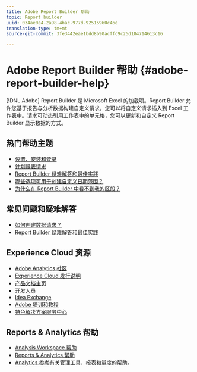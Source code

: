 ```yaml
---
title: Adobe Report Builder 帮助
topic: Report builder
uuid: 034ae0e4-2a98-4bac-977d-92515960c46e
translation-type: tm+mt
source-git-commit: 3fe3442eae1bdd8b90acffc9c25d184714613c16

---
```



# Adobe Report Builder 帮助 {#adobe-report-builder-help}

[!DNL Adobe] Report Builder 是 Microsoft Excel 的加载项。Report Builder 允许您基于报告与分析数据构建自定义请求，您可以将自定义请求插入到 Excel 工作表中。请求可动态引用工作表中的单元格，您可以更新和自定义 Report Builder 显示数据的方式。

<!-- >>[!IMPORTANT]
>
>Update your installation of Report Builder to the latest version. This update is a pre-requisite for running the Analytics user ID migration to the Admin Console, beginning in April 2018.
>
>See [Analytics User Migration to the Admin Console](https://docs.adobe.com/content/help/en/analytics/admin/user-product-management/user-management/migrate-users/c-migration-tool.html) for migration information.

>[!IMPORTANT]
>
>Due to the end of support for TLS 1.0, we recommended that Adobe Report Builder (ARB) users download ARB v5.6.21 prior to September 13, 2018. After that date, prior versions of ARB will not be supported. -->

<!-- Tutorial goes here -->

## 热门帮助主题

* [设置、安装和登录](setup/login.md)
* [计划报表请求](schedule-report-requests.md)
* [Report Builder 疑难解答和最佳实践](troubleshoot.md)
* [哪些选项可用于创建自定义日期范围？](data-requests/configuring-report-dates/c-customized-date-expressions/t-customized-date-expressions.md)
* [为什么在 Report Builder 中看不到我的区段？](data-requests/segmentation.md)

## 常见问题和疑难解答

* [如何创建数据请求？](data-requests/t-create-a-data-request.md)
* [Report Builder 疑难解答和最佳实践](troubleshoot.md)

## Experience Cloud 资源

* [Adobe Analytics 社区](https://helpx.adobe.com/cn/marketing-cloud/analytics.html)
* [Experience Cloud 发行说明](https://docs.adobe.com/content/help/zh-Hans/release-notes/experience-cloud/current.html)
* [产品文档主页](https://docs.adobe.com/content/help/zh-Hans/experience-cloud/user-guides/home.html)
* [开发人员](https://www.adobe.io/apis/experiencecloud.html)
* [Idea Exchange](https://ideas.omniture.com/t5/Adobe-Idea-Exchange-for-Omniture/idb-p/IdeaExchange3)
* [Adobe 培训和教程](https://helpx.adobe.com/cn/learning.html?promoid=KAUDK)
* [特色解决方案服务中心](https://www.omniture.com/en/products/online_business_optimization)

<!--Meike Russ Replace the omniture links above?-->

## Reports &amp; Analytics 帮助

* [Analysis Workspace 帮助](https://docs.adobe.com/content/help/zh-Hans/analytics/analyze/analysis-workspace/analysis-workspace-features.html)
* [Reports &amp; Analytics 帮助](https://docs.adobe.com/content/help/zh-Hans/analytics/analyze/reports-analytics/getting-started.html)
* [Analytics 参考](https://docs.adobe.com/content/help/zh-Hans/analytics/landing/home.html)有关管理工具、报表和量度的帮助。
